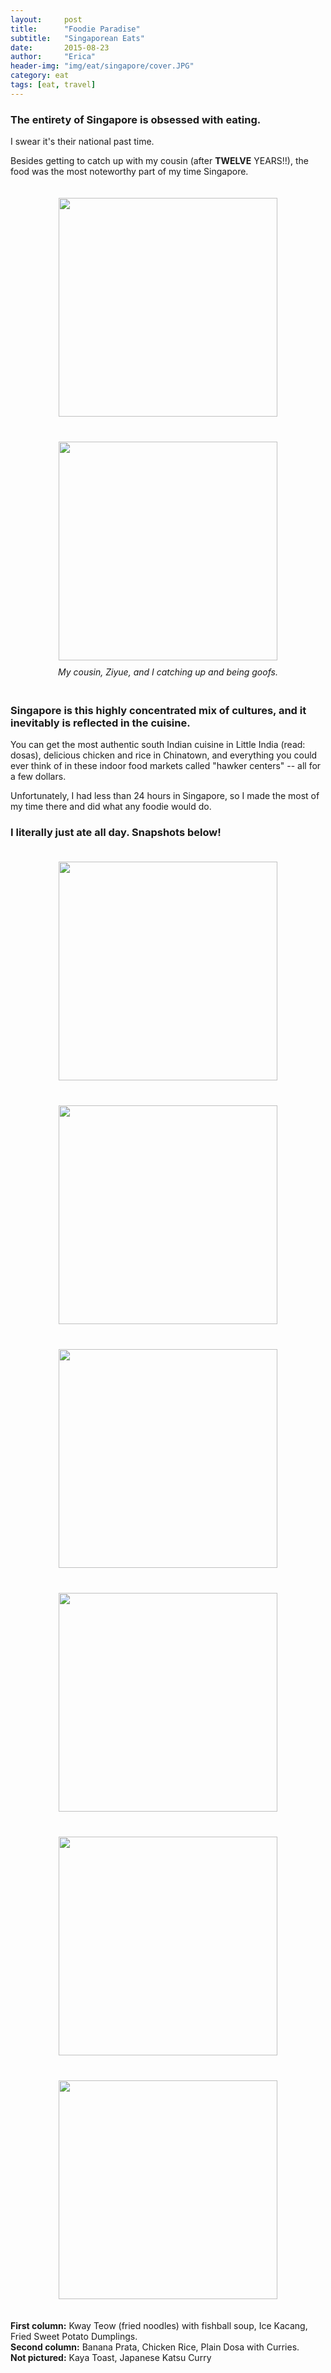 ```yaml
---
layout:     post
title:      "Foodie Paradise"
subtitle:   "Singaporean Eats"
date:       2015-08-23
author:     "Erica"
header-img: "img/eat/singapore/cover.JPG"
category: eat
tags: [eat, travel]
---
```


<h3 class="section-heading">The entirety of Singapore is obsessed with eating.</h3>

I swear it's their national past time.

Besides getting to catch up with my cousin (after <b>TWELVE</b> YEARS!!), the food was the most noteworthy part of my time Singapore.
<center>
<img src="{{site.url}}/img/eat/singapore/ziyue.JPG" height="350px" width="350px" style="padding:20px;display:inline-block"/><img src="{{site.url}}/img/eat/singapore/ziyuethumbsup.JPG" height="350px" width="350px" style="padding:20px;display:inline-block"/>
<p style="margin-top:-10px;padding-bottom:20px"><i>My cousin, Ziyue, and I catching up and being goofs.</i></p>
</center>

<h3>Singapore is this highly concentrated mix of cultures, and it inevitably is reflected in the cuisine.</h3>

You can get the most authentic south Indian cuisine in Little India (read: dosas), delicious chicken and rice in Chinatown, and everything you could ever think of in these indoor food markets called "hawker centers" -- all for a few dollars.

Unfortunately, I had less than 24 hours in Singapore, so I made the most of my time there and did what any foodie would do. 

<h3>I literally just ate all day. Snapshots below!</h3>

<center><img src="{{site.url}}/img/eat/singapore/noodles.JPG" height="350px" width="350px" style="padding:20px;display:inline-block"/><img src="{{site.url}}/img/eat/singapore/prata.JPG" height="350px" width="350px" style="padding:20px;display:inline-block"/><img src="{{site.url}}/img/eat/singapore/kacha.JPG" height="350px" width="350px" style="padding:20px;display:inline-block"/><img src="{{site.url}}/img/eat/singapore/chicken.JPG" height="350px" width="350px" style="padding:20px;display:inline-block"/><img src="{{site.url}}/img/eat/singapore/dumplings.JPG" height="350px" width="350px" style="padding:20px;display:inline-block"/><img src="{{site.url}}/img/eat/singapore/dosa.JPG" height="350px" width="350px" style="padding:20px;display:inline-block"/>
</center>

<p><b>First column:</b> Kway Teow (fried noodles) with fishball soup, Ice Kacang, Fried Sweet Potato Dumplings.<br>
<b>Second column:</b> Banana Prata, Chicken Rice, Plain Dosa with Curries.<br>
<b>Not pictured:</b> Kaya Toast, Japanese Katsu Curry</p>